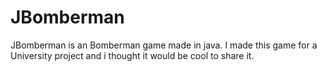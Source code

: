 # JBomberman
JBomberman is an Bomberman game made in java. I made this game for a University project and i thought it would be cool to share it. 

